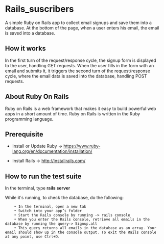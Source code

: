 # Rails_suscribers

A simple Ruby on Rails app to collect email signups and save them into a database. At the bottom of the page, when a user enters his email, the email is saved into a database.

## How it works

In the first turn of the request/response cycle, the signup form is displayed to the user, handling GET requests.
When the user fills in the form with an email and submits it, it triggers the second turn of the request/response cycle, where the email data is saved into the database, handling POST requests.

## About Ruby On Rails

Ruby on Rails is a web framework that makes it easy to build powerful web apps in a short amount of time.
Ruby on Rails is written in the Ruby programming language.


## Prerequisite

* Install or Update Ruby -> https://www.ruby-lang.org/en/documentation/installation/ 

* Install Rails -> http://installrails.com/



## How to run the test suite


In the terminal, type **rails server**

While it's running, to check the database, do the following:
	
		• In the terminal, open a new tab 
		• Switch into your app’s folder
		• Start the Rails console by running -> rails console
		• When you enter the Rails console, retrieve all emails in the database by running the query-> Signup.all
		• This query returns all emails in the database as an array. Your email should show up in the console output. To exit the Rails console at any point, use Ctrl+D.


